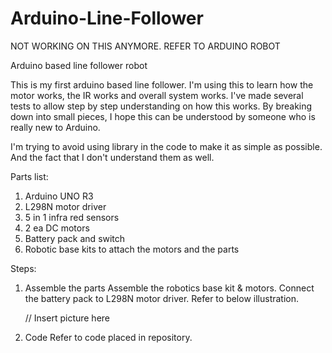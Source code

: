 # Arduino-Line-Follower

NOT WORKING ON THIS ANYMORE. REFER TO ARDUINO ROBOT

Arduino based line follower robot

This is my first arduino based line follower. I'm using this to learn how the motor works, the IR works and overall system works. I've made several tests to allow step by step understanding on how this works. By breaking down into small pieces, I hope this can be understood by someone who is really new to Arduino.

I'm trying to avoid using library in the code to make it as simple as possible. And the fact that I don't understand them as well.

Parts list:
1. Arduino UNO R3
2. L298N motor driver
3. 5 in 1 infra red sensors 
4. 2 ea DC motors
5. Battery pack and switch
6. Robotic base kits to attach the motors and the parts

Steps:
1. Assemble the parts
   Assemble the robotics base kit & motors. Connect the battery pack to L298N motor driver. Refer to below illustration.
   
   // Insert picture here
   
2. Code
   Refer to code placed in repository.
